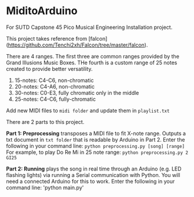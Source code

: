 # MiditoArduino
For SUTD Capstone 45 Pico Musical Engineering Installation project.

This project takes reference from [falcon] (https://github.com/Tenchi2xh/Falcon/tree/master/falcon).

There are 4 ranges. The first three are common ranges provided by the Grand Illusions Music Boxes.
THe fourth is a custom range of 25 notes created to provide better versatility.
1. 15-notes: C4-C6, non-chromatic 
2. 20-notes: C4-A6, non-chromatic
3. 30-notes: C0-E3, fully chromatic only in the middle
4. 25-notes: C4-C6, fully-chromatic

Add new MIDI files to `midi folder` and update them in `playlist.txt`

There are 2 parts to this project.

**Part 1: Preprocessing** transposes a MIDI file to fit X-note range. Outputs a txt document in `txt folder` that is readable by Arduino in Part 2.
Enter the following in your command line:
`python preprocessing.py [song] [range]`
For example, to play Do Re Mi in 25 note range:
`python preprocessing.py 2 GI25`

**Part 2: Running** plays the song in real time through an Arduino (e.g. LED flashing lights) via running a Serial communication with Python.
You will need a connected Arduino for this to work.
Enter the following in your command line:
'python main.py'
